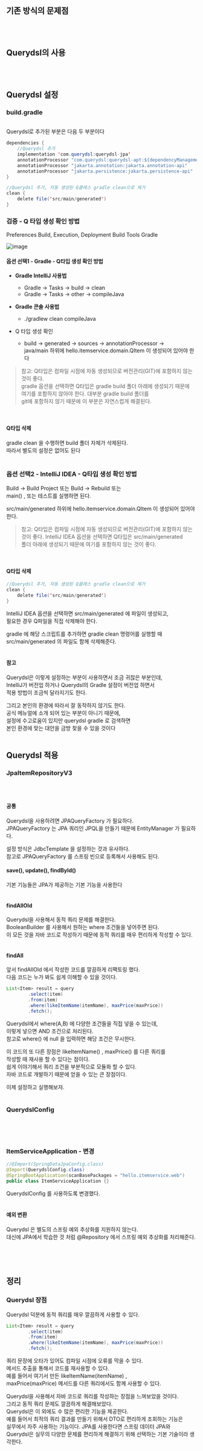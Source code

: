 ## 기존 방식의 문제점

<br/>
<br/>

## Querydsl의 사용

<br/>
<br/>


## Querydsl 설정
### build.gradle
```java

```

Querydsl로 추가된 부분은 다음 두 부분이다

```java
dependencies {
    //Querydsl 추가
    implementation 'com.querydsl:querydsl-jpa'
    annotationProcessor "com.querydsl:querydsl-apt:${dependencyManagement.importedProperties['querydsl.version']}:jpa"
    annotationProcessor "jakarta.annotation:jakarta.annotation-api"
    annotationProcessor "jakarta.persistence:jakarta.persistence-api"
}

//Querydsl 추가, 자동 생성된 Q클래스 gradle clean으로 제거
clean {
    delete file('src/main/generated')
}
```

### 검증 - Q 타입 생성 확인 방법
Preferences Build, Execution, Deployment Build Tools Gradle

![image](https://github.com/jub3907/Spring-study/assets/58246682/75772094-c9b9-4f42-b931-607780a9cccb)

#### 옵션 선택1 - Gradle - Q타입 생성 확인 방법
* **Gradle IntelliJ 사용법**
  * Gradle -> Tasks -> build -> clean
  * Gradle -> Tasks -> other -> compileJava

* **Gradle 콘솔 사용법**
  * ./gradlew clean compileJava
 
* Q 타입 생성 확인
  * build -> generated -> sources -> annotationProcessor -> \
    java/main 하위에 hello.itemservice.domain.QItem 이 생성되어 있어야 한다

> 참고: Q타입은 컴파일 시점에 자동 생성되므로 버전관리(GIT)에 포함하지 않는 것이 좋다.\
> gradle 옵션을 선택하면 Q타입은 gradle build 폴더 아래에 생성되기 때문에 \
> 여기를 포함하지 않아야 한다. 대부분 gradle build 폴더를 \
> git에 포함하지 않기 때문에 이 부분은 자연스럽게 해결된다. 
<br/>

#### Q타입 삭제
gradle clean 을 수행하면 build 폴더 자체가 삭제된다. \
따라서 별도의 설정은 없어도 된다
<br/>
<br/>

### 옵션 선택2 - IntelliJ IDEA - Q타입 생성 확인 방법
Build -> Build Project 또는 Build -> Rebuild 또는\
main() , 또는 테스트를 실행하면 된다.

src/main/generated 하위에 hello.itemservice.domain.QItem 이 생성되어 있어야 한다.

> 참고: Q타입은 컴파일 시점에 자동 생성되므로 버전관리(GIT)에 포함하지 않는 것이 좋다.
> IntelliJ IDEA 옵션을 선택하면 Q타입은 src/main/generated \
> 폴더 아래에 생성되기 때문에 여기를 포함하지 않는 것이 좋다.
<br/>

#### Q타입 삭제
```java
//Querydsl 추가, 자동 생성된 Q클래스 gradle clean으로 제거
clean {
    delete file('src/main/generated')
}
```
IntelliJ IDEA 옵션을 선택하면 src/main/generated 에 파일이 생성되고,\
필요한 경우 Q파일을 직접 삭제해야 한다.

gradle 에 해당 스크립트를 추가하면 gradle clean 명령어를 실행할 때\
src/main/generated 의 파일도 함께 삭제해준다.
<br/>
<br/>

#### 참고
Querydsl은 이렇게 설정하는 부분이 사용하면서 조금 귀찮은 부분인데, \
IntelliJ가 버전업 하거나 Querydsl의 Gradle 설정이 버전업 하면서 \
적용 방법이 조금씩 달라지기도 한다. 

그리고 본인의 환경에 따라서 잘 동작하지 않기도 한다. \
공식 메뉴얼에 소개 되어 있는 부분이 아니기 때문에, \
설정에 수고로움이 있지만 querydsl gradle 로 검색하면 \
본인 환경에 맞는 대안을 금방 찾을 수 있을 것이다
<br/>
<br/>

## Querydsl 적용
### JpaItemRepositoryV3
```java

```
<br/>

#### 공통
Querydsl을 사용하려면 JPAQueryFactory 가 필요하다.\
JPAQueryFactory 는 JPA 쿼리인 JPQL을 만들기 때문에 EntityManager 가 필요하다.

설정 방식은 JdbcTemplate 을 설정하는 것과 유사하다.\
참고로 JPAQueryFactory 를 스프링 빈으로 등록해서 사용해도 된다.
<br/>

#### save(), update(), findById()
기본 기능들은 JPA가 제공하는 기본 기능을 사용한다
<br/>
<br/>

#### findAllOld
Querydsl을 사용해서 동적 쿼리 문제를 해결한다.\
BooleanBuilder 를 사용해서 원하는 where 조건들을 넣어주면 된다.\
이 모든 것을 자바 코드로 작성하기 때문에 동적 쿼리를 매우 편리하게 작성할 수 있다.
<br/>
<br/>

#### findAll
앞서 findAllOld 에서 작성한 코드를 깔끔하게 리팩토링 했다. \
다음 코드는 누가 봐도 쉽게 이해할 수 있을 것이다.
```java
List<Item> result = query
        .select(item)
        .from(item)
        .where(likeItemName(itemName), maxPrice(maxPrice))
        .fetch();
```
Querydsl에서 where(A,B) 에 다양한 조건들을 직접 넣을 수 있는데, \
이렇게 넣으면 AND 조건으로 처리된다. \
참고로 where() 에 null 을 입력하면 해당 조건은 무시한다.

이 코드의 또 다른 장점은 likeItemName() , maxPrice() 를 다른 쿼리를 \
작성할 때 재사용 할 수 있다는 점이다. \
쉽게 이야기해서 쿼리 조건을 부분적으로 모듈화 할 수 있다. \
자바 코드로 개발하기 때문에 얻을 수 있는 큰 장점이다.

이제 설정하고 실행해보자.
<br/>
<br/>

### QuerydslConfig
```java

```
<br/>
<br/>

### ItemServiceApplication - 변경
```java
//@Import(SpringDataJpaConfig.class)
@Import(QuerydslConfig.class)
@SpringBootApplication(scanBasePackages = "hello.itemservice.web")
public class ItemServiceApplication {}
```
QuerydslConfig 를 사용하도록 변경했다.
<br/>
<br/>

#### 예외 변환
Querydsl 은 별도의 스프링 예외 추상화를 지원하지 않는다. \
대신에 JPA에서 학습한 것 처럼 @Repository 에서 스프링 예외 추상화를 처리해준다.
```java

```
<br/>
<br/>

## 정리

### Querydsl 장점
Querydsl 덕분에 동적 쿼리를 매우 깔끔하게 사용할 수 있다.
```java
List<Item> result = query
        .select(item)
        .from(item)
        .where(likeItemName(itemName), maxPrice(maxPrice))
        .fetch();
```
쿼리 문장에 오타가 있어도 컴파일 시점에 오류를 막을 수 있다.\
메서드 추출을 통해서 코드를 재사용할 수 있다. \
예를 들어서 여기서 만든 likeItemName(itemName) , \
maxPrice(maxPrice) 메서드를 다른 쿼리에서도 함께 사용할 수 있다.

Querydsl을 사용해서 자바 코드로 쿼리를 작성하는 장점을 느껴보았을 것이다.\
그리고 동적 쿼리 문제도 깔끔하게 해결해보았다.\
Querydsl은 이 외에도 수 많은 편리한 기능을 제공한다. \
예를 들어서 최적의 쿼리 결과를 만들기 위해서 DTO로 편리하게 조회하는 기능은 \
실무에서 자주 사용하는 기능이다. JPA를 사용한다면 스프링 데이터 JPA와 \
Querydsl은 실무의 다양한 문제를 편리하게 해결하기 위해 선택하는 기본 기술이라 생각한다.
<br/>
<br/>
